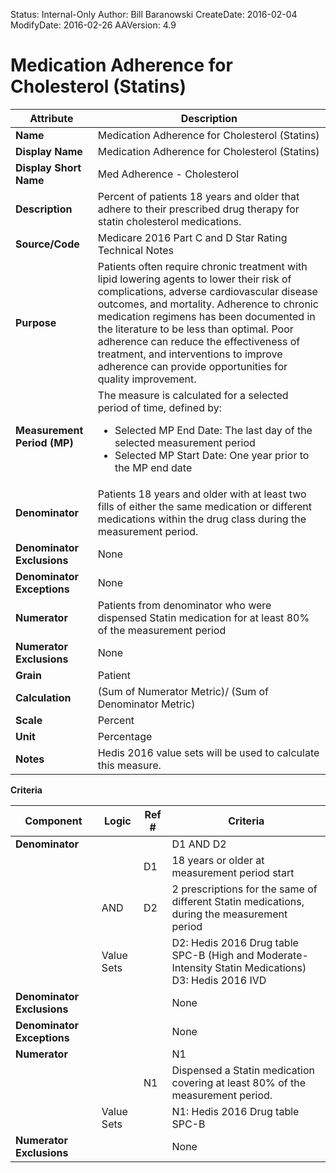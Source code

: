Status: Internal-Only
Author: Bill Baranowski
CreateDate: 2016-02-04
ModifyDate: 2016-02-26
AAVersion: 4.9

# Medication Adherence for Cholesterol (Statins)



| Attribute | Description |
|----------------------------------------|---------------------------------------------------------------------------------------------------------------|
| **Name** | Medication Adherence for Cholesterol (Statins) |
| **Display Name** | Medication Adherence for Cholesterol (Statins)|
| **Display Short Name** | Med Adherence - Cholesterol |
| **Description** | Percent of patients 18 years and older that adhere to their prescribed drug therapy for statin cholesterol medications.|
| **Source/Code** | Medicare 2016 Part C and D Star Rating Technical Notes |
| **Purpose** | Patients often require chronic treatment with lipid lowering agents to lower their risk of complications, adverse cardiovascular disease outcomes, and mortality. Adherence to chronic medication regimens has been documented in the literature to be less than optimal. Poor adherence can reduce the effectiveness of treatment, and interventions to improve adherence can provide opportunities for quality improvement. |
| **Measurement Period (MP)** | The measure is calculated for a selected period of time, defined by:<ul><li>Selected MP End Date: The last day of the selected measurement period</li><li> Selected MP Start Date: One year prior to the MP end date </li></ul>|
| **Denominator** | Patients 18 years and older with at least two fills of either the same medication or different medications within the drug class during the measurement period. 
| **Denominator Exclusions** |None|
| **Denominator Exceptions** | None |
| **Numerator** | Patients from denominator who were dispensed Statin medication for at least 80% of the measurement period |
| **Numerator Exclusions** | None |
| **Grain** | Patient |
| **Calculation** | (Sum of Numerator Metric)/ (Sum of Denominator Metric) |
| **Scale** | Percent |
| **Unit** | Percentage |
| **Notes** | Hedis 2016 value sets will be used to calculate this measure.   |

**Criteria**

|Component|Logic|Ref #|Criteria|
|---------|-----|-------|--------|
|**Denominator**| | | D1 AND D2|
| | | D1 | 18 years or older at measurement period start |
| | AND | D2 | 2 prescriptions for the same of different Statin medications, during the measurement period  |
| |  Value Sets | | D2: Hedis 2016 Drug table SPC-B (High and Moderate-Intensity Statin Medications) <br> D3: Hedis 2016 IVD |
|**Denominator Exclusions**| | |None |
|**Denominator Exceptions**| | | None |
|**Numerator**| | | N1 |
| | | N1 | Dispensed a Statin medication covering at least 80% of the measurement period. |
| | Value Sets | | N1: Hedis 2016 Drug table SPC-B  |
|**Numerator Exclusions**| | | None |